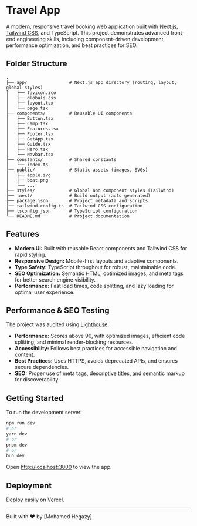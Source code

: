 # Travel App

A modern, responsive travel booking web application built with [Next.js](https://nextjs.org/), [Tailwind CSS](https://tailwindcss.com/), and TypeScript. This project demonstrates advanced front-end engineering skills, including component-driven development, performance optimization, and best practices for SEO.

## Folder Structure

```
.
├── app/                # Next.js app directory (routing, layout, global styles)
│   ├── favicon.ico
│   ├── globals.css
│   ├── layout.tsx
│   └── page.tsx
├── components/         # Reusable UI components
│   ├── Button.tsx
│   ├── Camp.tsx
│   ├── Features.tsx
│   ├── Footer.tsx
│   ├── GetApp.tsx
│   ├── Guide.tsx
│   ├── Hero.tsx
│   └── Navbar.tsx
├── constants/          # Shared constants
│   └── index.ts
├── public/             # Static assets (images, SVGs)
│   ├── apple.svg
│   ├── boat.png
│   └── ...
├── styles/             # Global and component styles (Tailwind)
├── .next/              # Build output (auto-generated)
├── package.json        # Project metadata and scripts
├── tailwind.config.ts  # Tailwind CSS configuration
├── tsconfig.json       # TypeScript configuration
└── README.md           # Project documentation
```

## Features

- **Modern UI:** Built with reusable React components and Tailwind CSS for rapid styling.
- **Responsive Design:** Mobile-first layouts and adaptive components.
- **Type Safety:** TypeScript throughout for robust, maintainable code.
- **SEO Optimization:** Semantic HTML, optimized images, and meta tags for better search engine visibility.
- **Performance:** Fast load times, code splitting, and lazy loading for optimal user experience.

## Performance & SEO Testing

The project was audited using [Lighthouse](https://developers.google.com/web/tools/lighthouse):

- **Performance:** Scores above 90, with optimized images, efficient code splitting, and minimal render-blocking resources.
- **Accessibility:** Follows best practices for accessible navigation and content.
- **Best Practices:** Uses HTTPS, avoids deprecated APIs, and ensures secure dependencies.
- **SEO:** Proper use of meta tags, descriptive titles, and semantic markup for discoverability.

## Getting Started

To run the development server:

```bash
npm run dev
# or
yarn dev
# or
pnpm dev
# or
bun dev
```

Open [http://localhost:3000](http://localhost:3000) to view the app.

## Deployment

Deploy easily on [Vercel](https://vercel.com/new?utm_medium=default-template&filter=next.js&utm_source=create-next-app&utm_campaign=create-next-app-readme).

---

Built with ❤️ by [Mohamed Hegazy]
